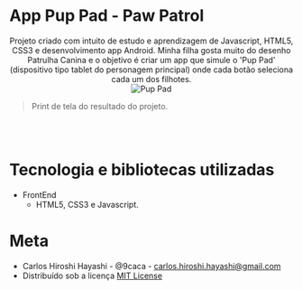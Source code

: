 <p align="center">
  <H1> App Pup Pad - Paw Patrol </H1>
</p>

<p align="center">
Projeto criado com intuito de estudo e aprendizagem de Javascript, HTML5, CSS3 e desenvolvimento app Android. Minha filha gosta muito do desenho Patrulha Canina e o objetivo é criar um
app que simule o 'Pup Pad' (dispositivo tipo tablet do personagem principal) onde cada botão seleciona cada um dos filhotes.<br>

<img src="App Pup Pad Paw Patrol.png" alt="Pup Pad"/>

>Print de tela do resultado do projeto.
<br/>


<br/>

# Tecnologia e bibliotecas utilizadas

- FrontEnd
  - HTML5, CSS3 e Javascript.

# Meta
  - Carlos Hiroshi Hayashi - @9caca - carlos.hiroshi.hayashi@gmail.com
  - Distribuído sob a licença [MIT License](https://https://github.com/9caca/AirCnC/blob/master/LICENSE)
